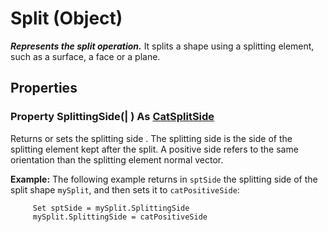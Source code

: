 # Split (Object)

**_Represents the split operation._**
It splits a shape using a splitting element, such as a surface, a face or a plane.

## Properties

### Property **SplittingSide**(| ) As [CatSplitSide](../PartInterfaces/enum_CatSplitSide_30158.md)

   Returns or sets the splitting side . The splitting side is the side of the splitting element kept after the split. A positive side refers to the same orientation than the splitting element normal vector.

**Example:**     The following example returns in `sptSide` the splitting side of the split shape `mySplit`, and then sets it to `catPositiveSide`:

```VBScript
     Set sptSide = mySplit.SplittingSide
     mySplit.SplittingSide = catPositiveSide

```